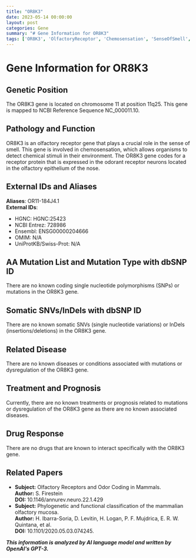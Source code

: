 ```yaml
---
title: "OR8K3"
date: 2023-05-14 00:00:00
layout: post
categories: Gene
summary: "# Gene Information for OR8K3"
tags: ['OR8K3', 'OlfactoryReceptor', 'Chemosensation', 'SenseOfSmell', 'GeneFunction', 'GeneticPosition', 'RelatedPapers', 'DrugResponse']
---
```


# Gene Information for OR8K3

## Genetic Position
The OR8K3 gene is located on chromosome 11 at position 11q25. This gene is mapped to NCBI Reference Sequence NC_000011.10.

## Pathology and Function
OR8K3 is an olfactory receptor gene that plays a crucial role in the sense of smell. This gene is involved in chemosensation, which allows organisms to detect chemical stimuli in their environment. The OR8K3 gene codes for a receptor protein that is expressed in the odorant receptor neurons located in the olfactory epithelium of the nose.

## External IDs and Aliases
**Aliases**: OR11-184J4.1 \
**External IDs**: 
- HGNC: HGNC:25423
- NCBI Entrez: 728986
- Ensembl: ENSG00000204666
- OMIM: N/A
- UniProtKB/Swiss-Prot: N/A

## AA Mutation List and Mutation Type with dbSNP ID
There are no known coding single nucleotide polymorphisms (SNPs) or mutations in the OR8K3 gene.

## Somatic SNVs/InDels with dbSNP ID
There are no known somatic SNVs (single nucleotide variations) or InDels (insertions/deletions) in the OR8K3 gene.

## Related Disease
There are no known diseases or conditions associated with mutations or dysregulation of the OR8K3 gene.

## Treatment and Prognosis
Currently, there are no known treatments or prognosis related to mutations or dysregulation of the OR8K3 gene as there are no known associated diseases.

## Drug Response
There are no drugs that are known to interact specifically with the OR8K3 gene.

## Related Papers
- **Subject:** Olfactory Receptors and Odor Coding in Mammals. \
**Author:** S. Firestein \
**DOI:** 10.1146/annurev.neuro.22.1.429
- **Subject:** Phylogenetic and functional classification of the mammalian olfactory mucosa. \
**Author:** H. Ibarra-Soria, D. Levitin, H.  Logan, P. F. Mujdrica, E. R.   W. Quintana, et al. \
**DOI:** 10.1101/2020.05.03.074245.

**_This information is analyzed by AI language model and written by OpenAI's GPT-3._**